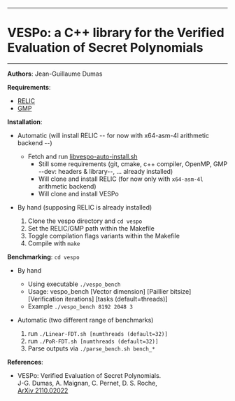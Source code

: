 --------------------------------------------------------------------------------
# VESPo: a C++ library for the Verified Evaluation of Secret Polynomials
--------------------------------------------------------------------------------

**Authors**:  Jean-Guillaume Dumas


**Requirements**:
- [RELIC](https://github.com/relic-toolkit/relic)
- [GMP](https://gmplib.org/)  


**Installation**:
- Automatic (will install RELIC -- for now with x64-asm-4l arithmetic backend --) 
	- Fetch and run [libvespo-auto-install.sh](https://raw.githubusercontent.com/jgdumas/vespo/main/libvespo-auto-install.sh)
		- Still some requirements (git, cmake, c++ compiler, OpenMP, GMP --dev: headers & library--, ... already installed)
		- Will clone and install RELIC (for now only with `x64-asm-4l` arithmetic backend)
		- Will clone and install VESPo

- By hand (supposing RELIC is already installed)
	1.  Clone the vespo directory and `cd vespo`
	2.  Set the RELIC/GMP path within the Makefile
	3.  Toggle compilation flags variants within the Makefile
	4.  Compile with `make`


**Benchmarking**: `cd vespo`
- By hand
	- Using executable `./vespo_bench`
	- Usage: vespo_bench [Vector dimension] [Paillier bitsize] [Verification iterations] [tasks (default=threads)]
	- Example `./vespo_bench 8192 2048 3`  

- Automatic (two different range of benchmarks)
	1. run `./Linear-FDT.sh [numthreads (default=32)]`
	2. run `./PoR-FDT.sh [numthreads (default=32)]`
	3. Parse outputs via `./parse_bench.sh bench_*`


**References**:
- VESPo: Verified Evaluation of Secret Polynomials.   
  J-G. Dumas, A. Maignan, C. Pernet, D. S. Roche,   
  [ArXiv 2110.02022](https://arxiv.org/abs/2110.02022)
